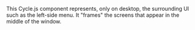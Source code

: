 This Cycle.js component represents, only on desktop, the surrounding UI such as the left-side menu. It "frames" the screens that appear in the middle of the window.
